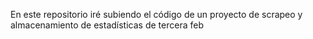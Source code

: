 En este repositorio iré subiendo el código de un proyecto de scrapeo y almacenamiento de estadísticas de tercera feb
